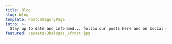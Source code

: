 ```yaml
---
title: Blog
slug: blog
template: PostCategoryPage
intro: >-
  Stay up to date and informed... follow our posts here and on social media!
featured: /assets/3belugas_kfrost.jpg
---
```


